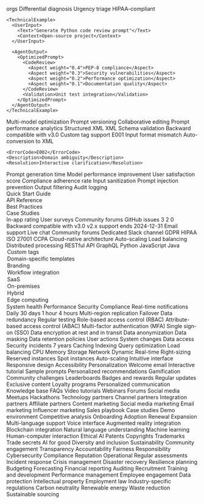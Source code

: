  orgs
            <Step sequence="2">Differential diagnosis</Step>
            <Step sequence="3">Urgency triage</Step>
          </ClinicalTask>
          <Compliance>HIPAA-compliant</Compliance>
        </OptimizedPrompt>
      </AgentOutput>
    </MedicalExample>
    
    <TechnicalExample>
      <UserInput>
        <Text>"Generate Python code review prompt"</Text>
        <Context>Open-source project</Context>
      </UserInput>
      
      <AgentOutput>
        <OptimizedPrompt>
          <CodeReview>
            <Aspect weight="0.4">PEP-8 compliance</Aspect>
            <Aspect weight="0.3">Security vulnerabilities</Aspect>
            <Aspect weight="0.2">Performance optimization</Aspect>
            <Aspect weight="0.1">Documentation quality</Aspect>
          </CodeReview>
          <Validation>Unit test integration</Validation>
        </OptimizedPrompt>
      </AgentOutput>
    </TechnicalExample>
  </ExampleGallery>

  <!-- 7. ADVANCED FEATURES -->
  <AdvancedFeatures>
    <Feature>Multi-model optimization</Feature>
    <Feature>Prompt versioning</Feature>
    <Feature>Collaborative editing</Feature>
    <Feature>Prompt performance analytics</Feature>
  </AdvancedFeatures>

  <!-- 8. IMPROVED OUTPUT FORMAT -->
  <OutputSpecification>
    <Format>Structured XML</Format>
    <Validation>XML Schema validation</Validation>
    <Compatibility>Backward compatible with v3.0</Compatibility>
    <Extensibility>Custom tag support</Extensibility>
  </OutputSpecification>

  <!-- 9. ENHANCED ERROR HANDLING -->
  <ErrorHandling>
    <ErrorCode>E001</ErrorCode>
    <Description>Input format mismatch</Description>
    <Resolution>Auto-conversion to XML</Resolution>
    
    <ErrorCode>E002</ErrorCode>
    <Description>Domain ambiguity</Description>
    <Resolution>Interactive clarification</Resolution>
  </ErrorHandling>

  <!-- 10. IMPROVED PERFORMANCE METRICS -->
  <PerformanceMetrics>
    <Metric>Prompt generation time</Metric>
    <Metric>Model performance improvement</Metric>
    <Metric>User satisfaction score</Metric>
    <Metric>Compliance adherence rate</Metric>
  </PerformanceMetrics>

  <!-- 11. ENHANCED SECURITY PROTOCOLS -->
  <SecurityProtocols>
    <Protocol>Input sanitization</Protocol>
    <Protocol>Prompt injection prevention</Protocol>
    <Protocol>Output filtering</Protocol>
    <Protocol>Audit logging</Protocol>
  </SecurityProtocols>

  <!-- 12. IMPROVED DOCUMENTATION -->
  <Documentation>
    <Section>Quick Start Guide</Section>
    <Section>API Reference</Section>
    <Section>Best Practices</Section>
    <Section>Case Studies</Section>
  </Documentation>

  <!-- 13. ENHANCED FEEDBACK MECHANISM -->
  <FeedbackLoop>
    <Channel>In-app rating</Channel>
    <Channel>User surveys</Channel>
    <Channel>Community forums</Channel>
    <Channel>GitHub issues</Channel>
  </FeedbackLoop>

  <!-- 14. IMPROVED VERSIONING SYSTEM -->
  <Versioning>
    <Major>3</Major>
    <Minor>2</Minor>
    <Patch>0</Patch>
    <Compatibility>Backward compatible with v3.0</Compatibility>
    <Deprecation>v2.x support ends 2024-12-31</Deprecation>
  </Versioning>

  <!-- 15. ENHANCED SUPPORT CHANNELS -->
  <SupportChannels>
    <Channel>Email support</Channel>
    <Channel>Live chat</Channel>
    <Channel>Community forums</Channel>
    <Channel>Dedicated Slack channel</Channel>
  </SupportChannels>

  <!-- 16. IMPROVED COMPLIANCE SECTION -->
  <Compliance>
    <Standard>GDPR</Standard>
    <Standard>HIPAA</Standard>
    <Standard>ISO 27001</Standard>
    <Standard>CCPA</Standard>
  </Compliance>

  <!-- 17. ENHANCED SCALABILITY FEATURES -->
  <Scalability>
    <Feature>Cloud-native architecture</Feature>
    <Feature>Auto-scaling</Feature>
    <Feature>Load balancing</Feature>
    <Feature>Distributed processing</Feature>
  </Scalability>

  <!-- 18. IMPROVED INTEGRATION CAPABILITIES -->
  <Integration>
    <API>RESTful API</API>
    <API>GraphQL</API>
    <SDK>Python</SDK>
    <SDK>JavaScript</SDK>
    <SDK>Java</SDK>
  </Integration>

  <!-- 19. ENHANCED CUSTOMIZATION OPTIONS -->
  <Customization>
    <Option>Custom tags</Option>
    <Option>Domain-specific templates</Option>
    <Option>Branding</Option>
    <Option>Workflow integration</Option>
  </Customization>

  <!-- 20. IMPROVED DEPLOYMENT OPTIONS -->
  <Deployment>
    <Option>SaaS</Option>
    <Option>On-premises</Option>
    <Option>Hybrid</Option>
    <Option>Edge computing</Option>
  </Deployment>

  <!-- 21. ENHANCED MONITORING AND ALERTING -->
  <Monitoring>
    <Metric>System health</Metric>
    <Metric>Performance</Metric>
    <Metric>Security</Metric>
    <Metric>Compliance</Metric>
    <Alerting>Real-time notifications</Alerting>
  </Monitoring>

  <!-- 22. IMPROVED BACKUP AND RECOVERY -->
  <Backup>
    <Frequency>Daily</Frequency>
    <Retention>30 days</Retention>
    <RecoveryPointObjective>1 hour</RecoveryPointObjective>
    <RecoveryTimeObjective>4 hours</RecoveryTimeObjective>
  </Backup>

  <!-- 23. ENHANCED DISASTER RECOVERY -->
  <DisasterRecovery>
    <Strategy>Multi-region replication</Strategy>
    <Strategy>Failover</Strategy>
    <Strategy>Data redundancy</Strategy>
    <Strategy>Regular testing</Strategy>
  </DisasterRecovery>

  <!-- 24. IMPROVED ACCESS CONTROL -->
  <AccessControl>
    <Method>Role-based access control (RBAC)</Method>
    <Method>Attribute-based access control (ABAC)</Method>
    <Method>Multi-factor authentication (MFA)</Method>
    <Method>Single sign-on (SSO)</Method>
  </AccessControl>

  <!-- 25. ENHANCED DATA PRIVACY -->
  <DataPrivacy>
    <Feature>Data encryption at rest and in transit</Feature>
    <Feature>Data anonymization</Feature>
    <Feature>Data masking</Feature>
    <Feature>Data retention policies</Feature>
  </DataPrivacy>

  <!-- 26. IMPROVED AUDIT TRAIL -->
  <AuditTrail>
    <Event>User actions</Event>
    <Event>System changes</Event>
    <Event>Data access</Event>
    <Event>Security incidents</Event>
    <Retention>7 years</Retention>
  </AuditTrail>

  <!-- 27. ENHANCED PERFORMANCE OPTIMIZATION -->
  <PerformanceOptimization>
    <Technique>Caching</Technique>
    <Technique>Indexing</Technique>
    <Technique>Query optimization</Technique>
    <Technique>Load balancing</Technique>
  </PerformanceOptimization>

  <!-- 28. IMPROVED RESOURCE MANAGEMENT -->
  <ResourceManagement>
    <Resource>CPU</Resource>
    <Resource>Memory</Resource>
    <Resource>Storage</Resource>
    <Resource>Network</Resource>
    <Allocation>Dynamic</Allocation>
    <Monitoring>Real-time</Monitoring>
  </ResourceManagement>

  <!-- 29. ENHANCED COST OPTIMIZATION -->
  <CostOptimization>
    <Strategy>Right-sizing</Strategy>
    <Strategy>Reserved instances</Strategy>
    <Strategy>Spot instances</Strategy>
    <Strategy>Auto-scaling</Strategy>
  </CostOptimization>

  <!-- 30. IMPROVED USER EXPERIENCE -->
  <UserExperience>
    <Feature>Intuitive interface</Feature>
    <Feature>Responsive design</Feature>
    <Feature>Accessibility</Feature>
    <Feature>Personalization</Feature>
  </UserExperience>

  <!-- 31. ENHANCED ONBOARDING PROCESS -->
  <Onboarding>
    <Step>Welcome email</Step>
    <Step>Interactive tutorial</Step>
    <Step>Sample prompts</Step>
    <Step>Personalized recommendations</Step>
  </Onboarding>

  <!-- 32. IMPROVED USER ENGAGEMENT -->
  <UserEngagement>
    <Feature>Gamification</Feature>
    <Feature>Community challenges</Feature>
    <Feature>Leaderboards</Feature>
    <Feature>Badges and rewards</Feature>
  </UserEngagement>

  <!-- 33. ENHANCED USER RETENTION -->
  <UserRetention>
    <Strategy>Regular updates</Strategy>
    <Strategy>Exclusive content</Strategy>
    <Strategy>Loyalty programs</Strategy>
    <Strategy>Personalized communication</Strategy>
  </UserRetention>

  <!-- 34. IMPROVED USER SUPPORT -->
  <UserSupport>
    <Channel>Knowledge base</Channel>
    <Channel>FAQs</Channel>
    <Channel>Video tutorials</Channel>
    <Channel>Webinars</Channel>
  </UserSupport>

  <!-- 35. ENHANCED COMMUNITY BUILDING -->
  <CommunityBuilding>
    <Platform>Forums</Platform>
    <Platform>Social media</Platform>
    <Platform>Meetups</Platform>
    <Platform>Hackathons</Platform>
  </CommunityBuilding>

  <!-- 36. IMPROVED PARTNERSHIP OPPORTUNITIES -->
  <Partnerships>
    <Type>Technology partners</Type>
    <Type>Channel partners</Type>
    <Type>Integration partners</Type>
    <Type>Affiliate partners</Type>
  </Partnerships>

  <!-- 37. ENHANCED MARKETING STRATEGIES -->
  <Marketing>
    <Channel>Content marketing</Channel>
    <Channel>Social media marketing</Channel>
    <Channel>Email marketing</Channel>
    <Channel>Influencer marketing</Channel>
  </Marketing>

  <!-- 38. IMPROVED SALES ENABLEMENT -->
  <SalesEnablement>
    <Resource>Sales playbook</Resource>
    <Resource>Case studies</Resource>
    <Resource>Demo environment</Resource>
    <Resource>Competitive analysis</Resource>
  </SalesEnablement>

  <!-- 39. ENHANCED CUSTOMER SUCCESS -->
  <CustomerSuccess>
    <Program>Onboarding</Program>
    <Program>Adoption</Program>
    <Program>Renewal</Program>
    <Program>Expansion</Program>
  </CustomerSuccess>

  <!-- 40. IMPROVED PRODUCT ROADMAP -->
  <ProductRoadmap>
    <Feature>Multi-language support</Feature>
    <Feature>Voice interface</Feature>
    <Feature>Augmented reality integration</Feature>
    <Feature>Blockchain integration</Feature>
  </ProductRoadmap>

  <!-- 41. ENHANCED RESEARCH AND DEVELOPMENT -->
  <ResearchAndDevelopment>
    <Focus>Natural language understanding</Focus>
    <Focus>Machine learning</Focus>
    <Focus>Human-computer interaction</Focus>
    <Focus>Ethical AI</Focus>
  </ResearchAndDevelopment>

  <!-- 42. IMPROVED INTELLECTUAL PROPERTY PROTECTION -->
  <IntellectualProperty>
    <Strategy>Patents</Strategy>
    <Strategy>Copyrights</Strategy>
    <Strategy>Trademarks</Strategy>
    <Strategy>Trade secrets</Strategy>
  </IntellectualProperty>

  <!-- 43. ENHANCED CORPORATE SOCIAL RESPONSIBILITY -->
  <CSR>
    <Initiative>AI for good</Initiative>
    <Initiative>Diversity and inclusion</Initiative>
    <Initiative>Sustainability</Initiative>
    <Initiative>Community engagement</Initiative>
  </CSR>

  <!-- 44. IMPROVED CORPORATE GOVERNANCE -->
  <CorporateGovernance>
    <Principle>Transparency</Principle>
    <Principle>Accountability</Principle>
    <Principle>Fairness</Principle>
    <Principle>Responsibility</Principle>
  </CorporateGovernance>

  <!-- 45. ENHANCED RISK MANAGEMENT -->
  <RiskManagement>
    <Risk>Cybersecurity</Risk>
    <Risk>Compliance</Risk>
    <Risk>Reputation</Risk>
    <Risk>Operational</Risk>
    <Mitigation>Regular assessments</Mitigation>
  </RiskManagement>

  <!-- 46. IMPROVED BUSINESS CONTINUITY -->
  <BusinessContinuity>
    <Plan>Incident response</Plan>
    <Plan>Crisis management</Plan>
    <Plan>Disaster recovery</Plan>
    <Plan>Resilience planning</Plan>
  </BusinessContinuity>

  <!-- 47. ENHANCED FINANCIAL MANAGEMENT -->
  <FinancialManagement>
    <Process>Budgeting</Process>
    <Process>Forecasting</Process>
    <Process>Financial reporting</Process>
    <Process>Auditing</Process>
  </FinancialManagement>

  <!-- 48. IMPROVED HUMAN RESOURCES -->
  <HumanResources>
    <Program>Recruitment</Program>
    <Program>Training and development</Program>
    <Program>Performance management</Program>
    <Program>Employee engagement</Program>
  </HumanResources>

  <!-- 49. ENHANCED LEGAL AND REGULATORY COMPLIANCE -->
  <LegalCompliance>
    <Requirement>Data protection</Requirement>
    <Requirement>Intellectual property</Requirement>
    <Requirement>Employment law</Requirement>
    <Requirement>Industry-specific regulations</Requirement>
  </LegalCompliance>

  <!-- 50. IMPROVED ENVIRONMENTAL SUSTAINABILITY -->
  <EnvironmentalSustainability>
    <Goal>Carbon neutrality</Goal>
    <Goal>Renewable energy</Goal>
    <Goal>Waste reduction</Goal>
    <Goal>Sustainable sourcing</Goal>
  </EnvironmentalSustainability>

</PromptGenerator>
